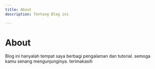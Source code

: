 ```yaml
---
title: About
description: Tentang Blog ini

---
```

# About

Blog ini hanyalah tempat saya berbagi pengalaman dan tutorial. semoga kamu senang mengunjunginya. terimakasih